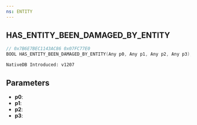 ```yaml
---
ns: ENTITY
---
```

## HAS_ENTITY_BEEN_DAMAGED_BY_ENTITY

```c
// 0x7B6E7BEC1143AC86 0x07FC77E0
BOOL HAS_ENTITY_BEEN_DAMAGED_BY_ENTITY(Any p0, Any p1, Any p2, Any p3);
```

```
NativeDB Introduced: v1207
```

## Parameters
* **p0**:
* **p1**:
* **p2**:
* **p3**:
